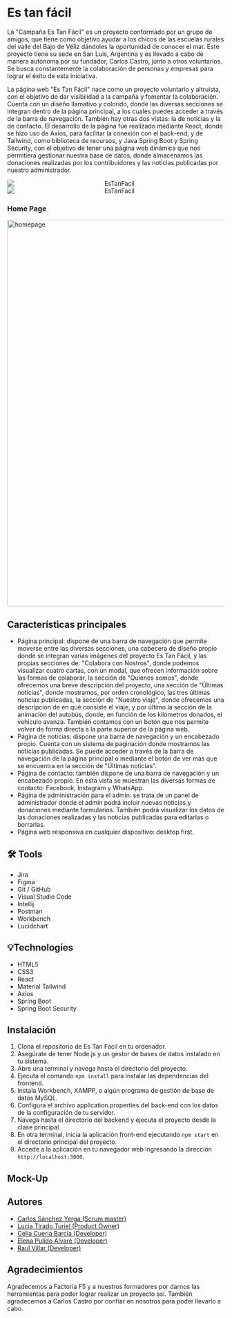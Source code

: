 # Es tan fácil
La "Campaña Es Tan Fácil" es un proyecto conformado por un grupo de amigos, que tiene como objetivo ayudar a los chicos de las escuelas rurales del valle del Bajo de Véliz dándoles la oportunidad de conocer el mar. Este proyecto tiene su sede en San Luis, Argentina y es llevado a cabo de manera autónoma por su fundador, Carlos Castro, junto a otros voluntarios. Se busca constantemente la colaboración de personas y empresas para lograr el éxito de esta iniciativa. 

La página web "Es Tan Fácil" nace como un proyecto voluntario y altruista, con el objetivo de dar visibilidad a la campaña y fomentar la colaboración. Cuenta con un diseño llamativo y colorido, donde las diversas secciones se integran dentro de la página principal, a los cuales puedes acceder a través de la barra de navegación. También hay otras dos vistas: la de noticias y la de contacto. El desarrollo de la página fue realizado mediante React, donde se hizo uso de Axios, para facilitar la conexión con el back-end, y de Tailwind, como biblioteca de recursos, y Java Spring Boot y Spring Security, con el objetivo de tener una página web dinámica que nos permitiera gestionar nuestra base de datos, donde almacenamos las donaciones realizadas por los contribuidores y las noticias publicadas por nuestro administrador.
<div >
<img style="display: block; margin: 0 auto; text-align: center; vertical-align: middle; max-width: 100%; max-height: 100%;
style="display: block; margin: 0 auto; text-align: center; vertical-align: middle; max-width: 100%; max-height: 100%; src='https://i.postimg.cc/8zgMhFbK/mobile-7.png' border='0' alt='EsTanFacil'/> 
<img style="display: block; margin: 0 auto; text-align: center; vertical-align: middle; max-width: 100%; max-height: 100%;
style="display: block; margin: 0 auto; text-align: center; vertical-align: middle; max-width: 100%; max-height: 100%;  src='[![Campa-a-Es-Tan-F-cil-Firefox-Developer-Edition-2023-05-24-12-33-11-2.gif](https://i.postimg.cc/T3jfqpwM/Campa-a-Es-Tan-F-cil-Firefox-Developer-Edition-2023-05-24-12-33-11-2.gif)](https://postimg.cc/tsgK9RW2)' border='0' alt='EsTanFacil'/> 
</div>

<h3>Home Page</h3>
<img width="895" alt="homepage" src="public/Pictures/CampañaGIF.gif">

## Características principales

- Página principal: dispone de una barra de navegación que permite moverse entre las diversas secciones, una cabecera de diseño propio donde se integran varias imágenes del proyecto Es Tan Fácil, y las propias secciones de: "Colabora con Nostros", donde podemos visualizar cuatro cartas, con un modal, que ofrecen información sobre las formas de colaborar, la sección de "Quiénes somos", donde ofrecemos una breve descripción del proyecto, una sección de "Últimas noticias", donde mostramos, por orden cronológico, las tres últimas noticias publicadas, la sección de "Nuestro viaje", donde ofrecemos una descripción de en qué consiste el viaje, y por último la sección de la animación del autobús, donde, en función de los kilómetros donados, el vehículo avanza. También contamos con un botón que nos permite volver de forma directa a la parte superior de la página web. 
- Página de noticias: dispone una barra de navegación y un encabezado propio. Cuenta con un sistema de paginación donde mostramos las noticias publicadas. Se puede acceder a través de la barra de navegación de la página principal o mediante el botón de ver más que se encuentra en la sección de "Últimas noticias". 
- Página de contacto: también dispone de una barra de navegación y un encabezado propio. En esta vista se muestran las diversas formas de contacto: Facebook, Instagram y WhatsApp. 
- Página de administración para el admin: se trata de un panel de administrador donde el admin podrá incluir nuevas noticias y donaciones mediante formularios. También podrá visualizar los datos de las donaciones realizadas y las noticias publicadas para editarlas o borrarlas. 
- Página web responsiva en cualquier dispositivo: desktop first. 

## :hammer_and_wrench: Tools 

- Jira
- Figma
- Git / GitHub   
- Visual Studio Code   
- Intellij
- Postman
- Workbench
- Lucidchart

## :bulb:Technologíes

- HTML5 
- CSS3
- React
- Material Tailwind
- Axios  
- Spring Boot 
- Spring Boot Security  


## Instalación

1. Clona el repositorio de Es Tan Fácil en tu ordenador.
2. Asegúrate de tener Node.js y un gestor de bases de datos instalado en tu sistema.
3. Abre una terminal y navega hasta el directorio del proyecto.
4. Ejecuta el comando `npm install` para instalar las dependencias del frontend.
5. Instala Workbench, XAMPP, o algún programa de gestión de base de datos MySQL.
6. Configura el archivo application.properties del back-end con los datos de la configuración de tu servidor.
7. Navega hasta el directorio del backend y ejecuta el proyecto desde la clase principal. 
9. En otra terminal, inicia la aplicación front-end ejecutando `npm start` en el directorio principal del proyecto.
10. Accede a la aplicación en tu navegador web ingresando la dirección `http://localhost:3000`.

## Mock-Up

## Autores

- [Carlos Sánchez Yerga (Scrum master) ](https://github.com/Holapueblodev)
- [Lucia Tirado Turiel (Product Owner)](https://github.com/Luciatt)
- [Celia Cueria Barcia (Developer)](https://github.com/celiacueria)
- [Elena Pulido Alvaré (Developer)](https://github.com/elenapulido)
- [Raul Villar (Developer)](https://github.com/RaulVillar)

## Agradecimientos

Agradecemos a Factoría F5 y a nuestros formadores por darnos las herramientas para poder lograr realizar un proyecto así. También agradecemos a Carlos Castro por confiar en nosotros para poder llevarlo a cabo.
